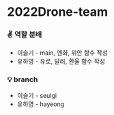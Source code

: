 ﻿# 2022Drone-team

### ✌ 역할 분배
* 이슬기 - main, 엔화, 위안 함수 작성<br>
* 유하영 - 유로, 달러, 환율 함수 작성<br>

### 💡 branch
* 이슬기 - seulgi<br>
* 유하영 - hayeong<br>
